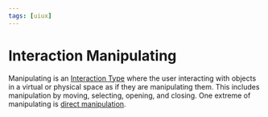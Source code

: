 ```yaml
---
tags: [uiux]
---
```


# Interaction Manipulating

Manipulating is an [Interaction Type](202304161023.md) where the user
interacting with objects in a virtual or physical space as if they are
manipulating them. This includes manipulation by moving, selecting, opening, and
closing. One extreme of manipulating is [direct manipulation](202304161040.md).
